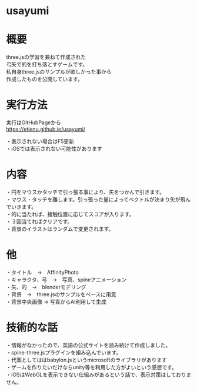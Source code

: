 # usayumi

# 概要
three.jsの学習を兼ねて作成された<br>
弓矢で的を打ち落とすゲームです。<br>
私自身three.jsのサンプルが欲しかった事から<br>
作成したものを公開しています。<br>

# 実行方法
実行はGitHubPageから<br>
https://etienu.github.io/usayumi/

・表示されない場合はF5更新<br>
・iOSでは表示されない可能性があります<br>

# 内容
・円をマウスかタッチで引っ張る事により、矢をつかんで引きます。<br>
・マウス・タッチを離します。引っ張った量によってベクトルが決まり矢が飛んでいきます。<br>
・的に当たれば、接触位置に応じてスコアが入ります。<br>
・３回当てればクリアです。<br>
・背景のイラストはランダムで変更されます。<br>

# 他
・タイトル　→　AffinityPhoto<br>
・キャラクタ、弓　→　写真、spineアニメーション<br>
・矢、的　→　blenderモデリング<br>
・背景　→　three.jsのサンプルをベースに用意<br>
・背景中央画像 → 写真からAI利用して生成<br>

# 技術的な話
・情報がなかったので、英語の公式サイトを読み続けて作成しました。<br>
・spine-three.jsプラグインを組み込んでいます。<br>
・代案としてははbabylon.jsというmicrosoftのライブラリがあります<br>
・ゲームを作りたいだけならunity等を利用した方がよいという感想です。<br>
・iOSはWebGLを表示できない仕組みがあるという話で、表示対策はしておりません。<br>

